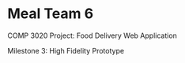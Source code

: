 # Meal Team 6
 COMP 3020 Project: Food Delivery Web Application

 Milestone 3: High Fidelity Prototype